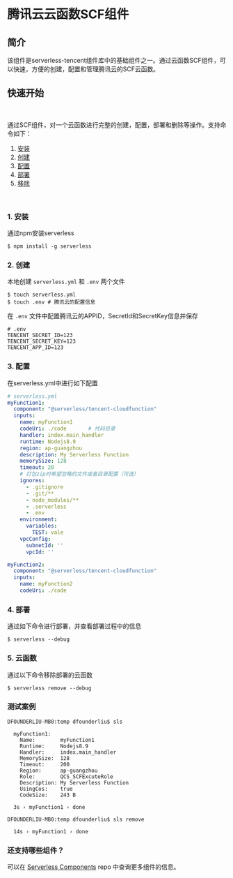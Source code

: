 # 腾讯云云函数SCF组件

## 简介
该组件是serverless-tencent组件库中的基础组件之一。通过云函数SCF组件，可以快速，方便的创建，配置和管理腾讯云的SCF云函数。

## 快速开始
&nbsp;

通过SCF组件，对一个云函数进行完整的创建，配置，部署和删除等操作。支持命令如下：

1. [安装](#1-安装)
2. [创建](#2-创建)
3. [配置](#3-配置)
4. [部署](#4-部署)
5. [移除](#5-移除)

&nbsp;

### 1. 安装

通过npm安装serverless

```console
$ npm install -g serverless
```

### 2. 创建

本地创建 `serverless.yml` 和 `.env` 两个文件

```console
$ touch serverless.yml
$ touch .env # 腾讯云的配置信息
```

在 `.env` 文件中配置腾讯云的APPID，SecretId和SecretKey信息并保存

```
# .env
TENCENT_SECRET_ID=123
TENCENT_SECRET_KEY=123
TENCENT_APP_ID=123
```
### 3. 配置

在serverless.yml中进行如下配置

```yml
# serverless.yml
myFunction1:
  component: "@serverless/tencent-cloudfunction"
  inputs:
    name: myFunction1
    codeUri: ./code       # 代码目录
    handler: index.main_handler
    runtime: Nodejs8.9
    region: ap-guangzhou
    description: My Serverless Function
    memorySize: 128
    timeout: 20
    # 打包zip时希望忽略的文件或者目录配置（可选）
    ignores:
      - .gitignore
      - .git/**
      - node_modules/**
      - .serverless
      - .env
    environment:
      variables:
        TEST: vale
    vpcConfig:
      subnetId: ''
      vpcId: ''

myFunction2:
  component: "@serverless/tencent-cloudfunction"
  inputs:
    name: myFunction2
    codeUri: ./code

```

### 4. 部署

通过如下命令进行部署，并查看部署过程中的信息
```console
$ serverless --debug
```

### 5. 云函数

通过以下命令移除部署的云函数
```console
$ serverless remove --debug
```

### 测试案例
```text
DFOUNDERLIU-MB0:temp dfounderliu$ sls

  myFunction1: 
    Name:        myFunction1
    Runtime:     Nodejs8.9
    Handler:     index.main_handler
    MemorySize:  128
    Timeout:     200
    Region:      ap-guangzhou
    Role:        QCS_SCFExcuteRole
    Description: My Serverless Function
    UsingCos:    true
    CodeSize:    243 B

  3s › myFunction1 › done

DFOUNDERLIU-MB0:temp dfounderliu$ sls remove

  14s › myFunction1 › done

```
### 还支持哪些组件？

可以在 [Serverless Components](https://github.com/serverless/components) repo 中查询更多组件的信息。
